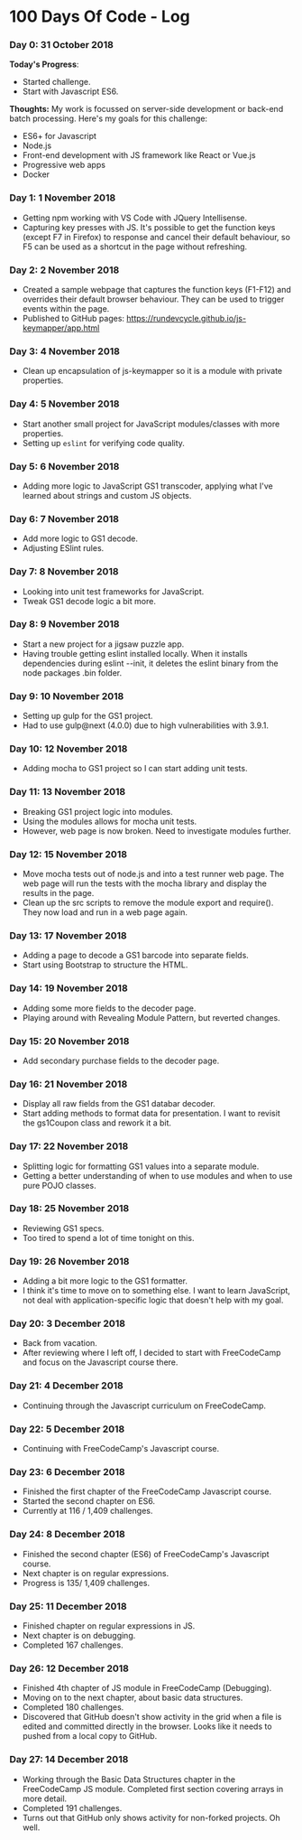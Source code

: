 # 100 Days Of Code - Log

### Day 0: 31 October 2018

**Today's Progress**: 
  - Started challenge.
  - Start with Javascript ES6.

**Thoughts:** 
My work is focussed on server-side development or back-end batch processing.  Here's my goals for this challenge:
  - ES6+ for Javascript
  - Node.js
  - Front-end development with JS framework like React or Vue.js
  - Progressive web apps
  - Docker

### Day 1: 1 November 2018
  - Getting npm working with VS Code with JQuery Intellisense.
  - Capturing key presses with JS.  It's possible to get the function keys (except F7 in Firefox) to response and cancel their default behaviour, so F5 can be used as a shortcut in the page without refreshing.

### Day 2: 2 November 2018
  - Created a sample webpage that captures the function keys (F1-F12) and overrides their default browser behaviour.  They can be used to trigger events within the page.
  - Published to GitHub pages: https://rundevcycle.github.io/js-keymapper/app.html

### Day 3: 4 November 2018
  - Clean up encapsulation of js-keymapper so it is a module with private properties.

### Day 4: 5 November 2018
  - Start another small project for JavaScript modules/classes with more properties.  
  - Setting up `eslint` for verifying code quality.

### Day 5: 6 November 2018
  - Adding more logic to JavaScript GS1 transcoder, applying what I've learned about strings and custom JS objects.

### Day 6: 7 November 2018
  - Add more logic to GS1 decode. 
  - Adjusting ESlint rules.

### Day 7: 8 November 2018
  - Looking into unit test frameworks for JavaScript.
  - Tweak GS1 decode logic a bit more.

### Day 8: 9 November 2018
  - Start a new project for a jigsaw puzzle app.
  - Having trouble getting eslint installed locally.  When it installs dependencies during eslint --init, 
    it deletes the eslint binary from the node packages .bin folder.

### Day 9: 10 November 2018
  - Setting up gulp for the GS1 project.  
  - Had to use gulp@next (4.0.0) due to high vulnerabilities with 3.9.1.

### Day 10: 12 November 2018
  - Adding mocha to GS1 project so I can start adding unit tests.
  
### Day 11: 13 November 2018
  - Breaking GS1 project logic into modules.  
  - Using the modules allows for mocha unit tests.
  - However, web page is now broken.  Need to investigate modules further.

### Day 12: 15 November 2018
  - Move mocha tests out of node.js and into a test runner web page.  The web page will run the tests
    with the mocha library and display the results in the page.
  - Clean up the src scripts to remove the module export and require().  They now load and run in a web page again.

### Day 13: 17 November 2018
  - Adding a page to decode a GS1 barcode into separate fields.
  - Start using Bootstrap to structure the HTML.

### Day 14: 19 November 2018
  - Adding some more fields to the decoder page.
  - Playing around with Revealing Module Pattern, but reverted changes.

### Day 15: 20 November 2018
  - Add secondary purchase fields to the decoder page.

### Day 16: 21 November 2018
  - Display all raw fields from the GS1 databar decoder.
  - Start adding methods to format data for presentation.  I want to revisit the gs1Coupon class and rework it a bit.
  
### Day 17: 22 November 2018
  - Splitting logic for formatting GS1 values into a separate module.
  - Getting a better understanding of when to use modules and when to use pure POJO classes.

### Day 18: 25 November 2018
  - Reviewing GS1 specs.
  - Too tired to spend a lot of time tonight on this.

### Day 19: 26 November 2018
  - Adding a bit more logic to the GS1 formatter.
  - I think it's time to move on to something else.  I want to learn JavaScript, not deal with application-specific logic that doesn't help with my goal.

### Day 20: 3 December 2018
  - Back from vacation.  
  - After reviewing where I left off, I decided to start with FreeCodeCamp and focus on the Javascript course there.

### Day 21: 4 December 2018
  - Continuing through the Javascript curriculum on FreeCodeCamp.

### Day 22: 5 December 2018
  - Continuing with FreeCodeCamp's Javascript course.

### Day 23: 6 December 2018
  - Finished the first chapter of the FreeCodeCamp Javascript course.
  - Started the second chapter on ES6.
  - Currently at 116 / 1,409 challenges.
  
### Day 24: 8 December 2018
  - Finished the second chapter (ES6) of FreeCodeCamp's Javascript course.
  - Next chapter is on regular expressions.
  - Progress is 135/ 1,409 challenges.

### Day 25: 11 December 2018
  - Finished chapter on regular expressions in JS.
  - Next chapter is on debugging.
  - Completed 167 challenges.

### Day 26: 12 December 2018
  - Finished 4th chapter of JS module in FreeCodeCamp (Debugging).
  - Moving on to the next chapter, about basic data structures.
  - Completed 180 challenges.
  - Discovered that GitHub doesn't show activity in the grid when a file is edited and committed directly in the browser.  Looks like it needs to pushed from a local copy to GitHub.

### Day 27: 14 December 2018
  - Working through the Basic Data Structures chapter in the FreeCodeCamp JS module.  Completed first section covering arrays in more detail.
  - Completed 191 challenges.
  - Turns out that GitHub only shows activity for non-forked projects.  Oh well.

